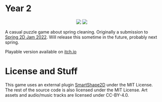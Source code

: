 # Year 2
<p align="center">
  <img src="https://img.itch.zone/aW1hZ2UvMTUxMDMxMi84OTE1MDg1LnBuZw==/347x500/aY6dVi.png">
  <img src="https://img.itch.zone/aW1hZ2UvMTUxMDMxMi84OTE1MDg3LnBuZw==/347x500/ukDhTr.png">
</p>

A casual puzzle game about spring cleaning. Originally a submission to [Spring 2D Jam 2022](https://itch.io/jam/spring-2d-jam-2022/rate/1510312). Will release this sometime in the future, probably next spring.

Playable version available on [itch.io](https://melonbreadjin.itch.io/year-2)

# License and Stuff

This game uses an external plugin [SmartShape2D](https://github.com/SirRamEsq/SmartShape2D) under the MIT License. The rest of the source code is also licensed under the MIT License. Art assets and audio/music tracks are licensed under CC-BY-4.0.
